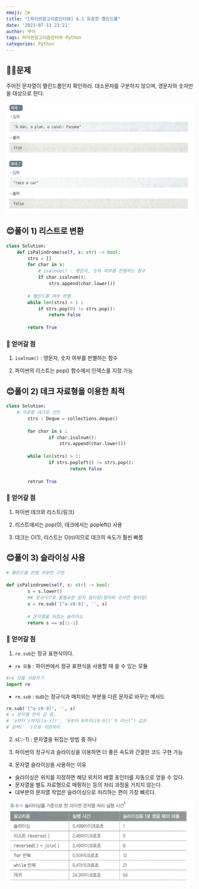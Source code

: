 ```yaml
---
emoji: 🐻‍❄️
title: "[파이썬알고리즘인터뷰] 6.1 유효한 팰린드롬"
date: '2023-07-13 23:21'
author: 쭈이
tags: 파이썬알고리즘인터뷰 Python
categories: Python
---
```



## 👩‍💻문제

주어진 문자열이 팰린드롬인지 확인하라. 대소문자를 구분하지 않으며, 영문자와 숫자만을 대상으로 한다.

![Untitled](Untitled.png)

## 😊풀이 1) 리스트로 변환

```python
class Solution:
    def isPalindrome(self, s: str) -> bool:
        strs = []
        for char in s:
            # isalnum() : 영문자, 숫자 여부를 판별하는 함수
            if char.isalnum():
                strs.append(char.lower())

        # 팰린드롬 여부 판별
        while len(strs) > 1 :
            if strs.pop(0) != strs.pop():
                return False

        return True
```

### 📌 얻어갈 점

1) `isalnum()` : 영문자, 숫자 여부를 판별하는 함수

2) 파이썬의 리스트는 pop() 함수에서 인덱스를 지정 가능

## 😊풀이 2) 데크 자료형을 이용한 최적

```python
class Solution:
    # 자료형 데크로 선언
		strs : Deque = collections.deque()
		
		for char in s :
				if char.isalnum():
					strs.append(char.lower())

		while len(strs) > 1:
				if strs.popleft() != strs.pop():
						return False
	
		retrun True
```

### 📌 얻어갈 점

1) 파이썬 데크와 리스트(링크)

2) 리스트에서는 pop(0), 데크에서는 popleft() 사용

3) 데크는 O(1), 리스트는 O(n)이므로 데크의 속도가 훨씬 빠름

## 😊풀이 3) 슬라이싱 사용

```python
# 펠린드롬 판별 부분만 구현

def isPalindrome(self, s: str) -> bool:
		s = s.lower()
		## 정규식으로 불필요한 문자 필터링(영어와 숫자만 필터링)
		s = re.sub('[^a-z0-9]', '', s)

		# 문자열을 뒤집는 슬라이싱
		return s == s[::-1]
```

### 📌 얻어갈 점

1) `re.sub`는 정규 표현식이다.

- `re 모듈` : 파이썬에서 정규 표현식을 사용할 때 쓸 수 있는 모듈

```python
#re 모듈 사용하기
import re
```

- `re.sub` : sub는 정규식과 매치되는 부분을 다른 문자로 바꾸는 메서드

```python
re.sub('[^a-z0-9]', '', s)
# s 문자열 안의 값 중,
# 'a부터 z까지([a-z])', '0부터 9까지([0-9])'가 아닌(^) 값은
# 공백(' ')으로 치환하라
```

2) s[::-1] : 문자열을 뒤집는 방법 중 하나

3) 파이썬의 정규식과 슬라이싱을 이용하면 더 좋은 속도와 간결한 코드 구현 가능

4) 문자열 슬라이싱을 사용하는 이유

- 슬라이싱은 위치를 지정하면 해당 위치의 배열 포인터를 자동으로 얻을 수 있다.
- 문자열을 별도 자료형으로 매핑하는 등의 처리 과정을 거치지 않는다.
- 대부분의 문자열 작업은 슬라이싱으로 처리하는 편이 가장 빠르다.

![Untitled](Untitled_1.png)
```toc

```